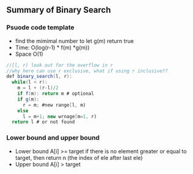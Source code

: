 ## Summary of Binary Search

### Psuode code template
- find the mimimal number to let g(m) return true
- Time: O(log(r-1) * f(m) *g(m))
- Space O(1)
```java
//[l, r) look out for the overflow in r
//why here can use r exclusive, what if using r inclusive??
def binary_search(l, r):
  while(l < r):
    m = l + (r-l)/2
    if f(m): return m # optional
    if g(m):
      r = m; #new range[l, m)
    else 
      l = m+1; new wrnage[m=1, r)
  return l # or not found
```

### Lower bound and upper bound
- Lower bound A[i] >= target
  if there is no element greater or equal to target, then return n (the index of ele after last ele)
- Upper bound A[i] > target
